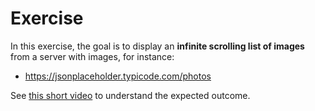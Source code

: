 # Exercise

In this exercise, the goal is to display an **infinite scrolling list of images** from a server with images, for instance:

- https://jsonplaceholder.typicode.com/photos

See [this short video](./exercise-images.mp4) to understand the expected outcome.
